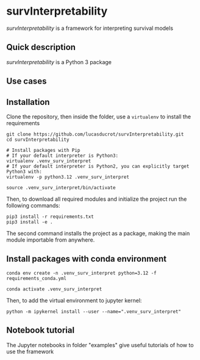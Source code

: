 # survInterpretability
_survInterpretability_ is a framework for interpreting survival models

## Quick description
_survInterpretability_ is a Python 3 package 

## Use cases

## Installation
Clone the repository, then inside the folder, use a `virtualenv` to install the requirements
```shell script
git clone https://github.com/lucasducrot/survInterpretability.git
cd survInterpretability

# Install packages with Pip
# If your default interpreter is Python3:
virtualenv .venv_surv_interpret
# If your default interpreter is Python2, you can explicitly target Python3 with:
virtualenv -p python3.12 .venv_surv_interpret

source .venv_surv_interpret/bin/activate
```
Then, to download all required modules and initialize the project run the following commands:
```shell script
pip3 install -r requirements.txt
pip3 install -e .
```
The second command installs the project as a package, making the main module importable from anywhere.

## Install packages with conda environment
```shell script
conda env create -n .venv_surv_interpret python=3.12 -f requirements_conda.yml

conda activate .venv_surv_interpret
```

Then, to add the virtual environment to jupyter kernel:
```shell script
python -m ipykernel install --user --name=".venv_surv_interpret"
```


## Notebook tutorial

The Jupyter notebooks in folder "examples" give useful tutorials of how to use the framework